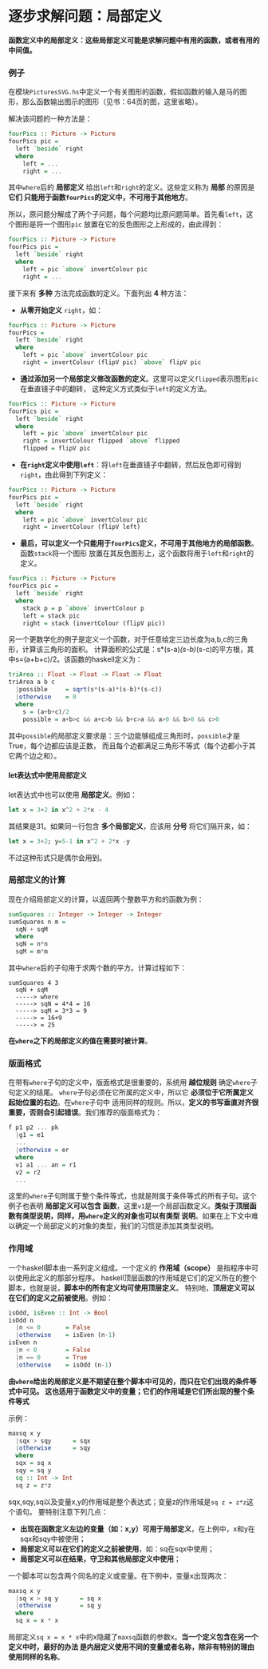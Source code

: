 逐步求解问题：局部定义
=======================================
**函数定义中的局部定义：这些局部定义可能是求解问题中有用的函数，或者有用的中间值。**

### 例子
在模块`PicturesSVG.hs`中定义一个有关图形的函数，假如函数的输入是马的图形，那么函数输出图示的图形（见书：64页的图，这里省略）。

解决该问题的一种方法是：
```haskell
fourPics :: Picture -> Picture
fourPics pic =
  left `beside` right
  where
    left = ...
    right = ...
```
其中`where`后的 **局部定义** 给出`left`和`right`的定义。这些定义称为 **局部** 的原因是 **它们
只能用于函数`fourPics`的定义中，不可用于其他地方**。

所以，原问题分解成了两个子问题，每个问题均比原问题简单。首先看`left`，这个图形是将一个图形`pic`
放置在它的反色图形之上形成的，由此得到：
```haskell
fourPics :: Picture -> Picture
fourPics pic =
  left `beside` right
  where
    left = pic `above` invertColour pic
    right = ...
```
接下来有 **多种** 方法完成函数的定义。下面列出 **4** 种方法：
+ **从零开始定义** `right`，如：

```haskell
fourPics :: Picture -> Picture
fourPics =
  left `beside` right
  where
    left = pic `above` invertColour pic
    right = invertColour (flipV pic) `above` flipV pic
```
+ **通过添加另一个局部定义修改函数的定义**。这里可以定义`flipped`表示图形`pic`在垂直镜子中的翻转，
这种定义方式类似于`left`的定义方法。

```haskell
fourPics :: Picture -> Picture
fourPics pic =
  left `beside` right
  where
    left = pic `above` invertColour pic
    right = invertColour flipped `above` flipped
    flipped = flipV pic
```
+ **在`right`定义中使用`left`**：将`left`在垂直镜子中翻转，然后反色即可得到`right`，由此得到下列定义：
```haskell
fourPics :: Picture -> Picture
fourPics pic =
  left `beside` right
  where
    left = pic `above` invertColour pic
    right = invertColour (flipV left)
```
+ **最后，可以定义一个只能用于`fourPics`定义，不可用于其他地方的局部函数**。函数`stack`将一个图形
放置在其反色图形上，这个函数将用于`left`和`right`的定义。
```haskell
fourPics :: Picture -> Picture
fourPics pic =
  left `beside` right
  where
    stack p = p `above` invertColour p
    left = stack pic
    right = stack (invertColour (flipV pic))
```

另一个更数学化的例子是定义一个函数，对于任意给定三边长度为a,b,c的三角形，计算该三角形的面积。
计算面积的公式是：s*(s-a)*(s-b)*(s-c)的平方根，其中s=(a+b+c)/2。该函数的haskell定义为：
```haskell
triArea :: Float -> Float -> Float -> Float
triArea a b c
  |possible     = sqrt(s*(s-a)*(s-b)*(s-c))
  |otherwise    = 0
  where
    s = (a+b+c)/2
    possible = a+b>c && a+c>b && b+c>a && a>0 && b>0 && c>0
```
其中`possible`的局部定义要求是：三个边能够组成三角形时，`possible`才是True，每个边都应该是正数，
而且每个边都满足三角形不等式（每个边都小于其它两个边之和）。
#### let表达式中使用局部定义
let表达式中也可以使用 **局部定义**。例如：
```haskell
let x = 3+2 in x^2 + 2*x - 4
```
其结果是31。如果同一行包含 **多个局部定义**，应该用 **分号** 将它们隔开来，如：
```haskell
let x = 3+2; y=5-1 in x^2 + 2*x -y
```
不过这种形式只是偶尔会用到。

### 局部定义的计算
现在介绍局部定义的计算，以返回两个整数平方和的函数为例：
```haskell
sumSquares :: Integer -> Integer -> Integer
sumSquares n m =
  sqN + sqM
  where
  sqN = n*n
  sqM = m*m
```
其中`where`后的子句用于求两个数的平方。计算过程如下：
```
sumSquares 4 3
  sqN + sqM
  -----> where
  -----> sqN = 4*4 = 16
  -----> sqM = 3*3 = 9
  -----> = 16+9
  -----> = 25
```
**在`where`之下的局部定义的值在需要时被计算**。

### 版面格式
在带有`where`子句的定义中，版面格式是很重要的，系统用 **越位规则** 确定`where`子句定义的结尾。
`where`子句必须在它所属的定义中，所以它 **必须位于它所属定义起始位置的右边**。在`where`子句中
适用同样的规则。所以，**定义的书写垂直对齐很重要，否则会引起错误**。我们推荐的版面格式为：
```haskell
f p1 p2 ... pk
  |g1 = e1
  ...
  |otherwise = er
  where
  v1 a1 ... an = r1
  v2 = r2
  ...
```
这里的`where`子句附属于整个条件等式，也就是附属于条件等式的所有子句。这个例子也表明 **局部定义可以包含
函数**，这里`v1`是一个局部函数定义。**类似于顶层函数有类型说明，同样，用`where`定义的对象也可以有类型
说明**。如果在上下文中难以确定一个局部定义的对象的类型，我们的习惯是添加其类型说明。

### 作用域
一个haskell脚本由一系列定义组成。一个定义的 **作用域（scope）** 是指程序中可以使用此定义的那部分程序。
haskell顶层函数的作用域是它们的定义所在的整个脚本，也就是说，**脚本中的所有定义均可使用顶层定义**。
特别地，**顶层定义可以在它们的定义之前被使用**。例如：
```haskell
isOdd, isEven :: Int -> Bool
isOdd n
  |n <= 0       = False
  |otherwise    = isEven (n-1)
isEven n
  |n < 0        = False
  |n == 0       = True
  |otherwise    = isOdd (n-1)
```
**由`where`给出的局部定义是不期望在整个脚本中可见的，而只在它们出现的条件等式中可见。
这也适用于函数定义中的变量；它们的作用域是它们所出现的整个条件等式**

示例：
```haskell
maxsq x y
  |sqx > sqy      = sqx
  |otherwise      = sqy
  where
  sqx = sq x
  sqy = sq y
  sq :: Int -> Int
  sq z = z*z
```
sqx,sqy,sq以及变量x,y的作用域是整个表达式；变量z的作用域是`sq z = z*z`这个语句。
要特别注意下列几点：
+ **出现在函数定义左边的变量（如：x,y）可用于局部定义**，在上例中，x和y在sqx和sqy中被使用；
+ **局部定义可以在它们的定义之前被使用**，如：sq在sqx中使用；
+ **局部定义可以在结果，守卫和其他局部定义中使用**；

一个脚本可以包含两个同名的定义或变量。在下例中，变量x出现两次：
```haskell
maxsq x y
  |sq x > sq y      = sq x
  |otherwise        = sq y
  where
  sq x = x * x
```
局部定义`sq x = x * x`中的x隐藏了`maxsq`函数的参数x。**当一个定义包含在另一个定义中时，最好的办法
是内层定义使用不同的变量或者名称，除非有特别的理由使用同样的名称**。

